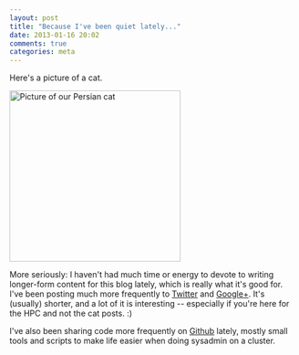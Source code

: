 ```yaml
---
layout: post
title: "Because I've been quiet lately..."
date: 2013-01-16 20:02
comments: true
categories: meta 
---
```


Here's a picture of a cat.

<img src="https://s3.amazonaws.com/ajdecon-public/mrd-20130105.jpg" width=300 
 alt="Picture of our Persian cat" />

More seriously: I haven't had much time or energy to devote to writing longer-form
content for this blog lately, which is really what it's good for. I've been
posting much more frequently to
[Twitter](http://www.twitter.com/ajdecon) and 
[Google+](https://plus.google.com/116247823819167414235/posts). It's
(usually) shorter, and a lot of it is interesting -- especially if you're 
here for the HPC and not the cat posts. :)

I've also been sharing code more frequently on [Github](http://www.github.com/ajdecon) 
lately, mostly small tools and scripts to make life easier when doing sysadmin
on a cluster.
